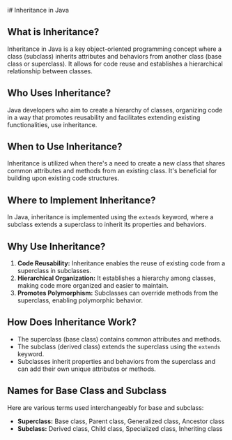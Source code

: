 i# Inheritance in Java

## What is Inheritance?
Inheritance in Java is a key object-oriented programming concept where a class (subclass) inherits attributes and behaviors from another class (base class or superclass). It allows for code reuse and establishes a hierarchical relationship between classes.

## Who Uses Inheritance?
Java developers who aim to create a hierarchy of classes, organizing code in a way that promotes reusability and facilitates extending existing functionalities, use inheritance.

## When to Use Inheritance?
Inheritance is utilized when there's a need to create a new class that shares common attributes and methods from an existing class. It's beneficial for building upon existing code structures.

## Where to Implement Inheritance?
In Java, inheritance is implemented using the `extends` keyword, where a subclass extends a superclass to inherit its properties and behaviors.

## Why Use Inheritance?
1. **Code Reusability:** Inheritance enables the reuse of existing code from a superclass in subclasses.
2. **Hierarchical Organization:** It establishes a hierarchy among classes, making code more organized and easier to maintain.
3. **Promotes Polymorphism:** Subclasses can override methods from the superclass, enabling polymorphic behavior.

## How Does Inheritance Work?
- The superclass (base class) contains common attributes and methods.
- The subclass (derived class) extends the superclass using the `extends` keyword.
- Subclasses inherit properties and behaviors from the superclass and can add their own unique attributes or methods.

## Names for Base Class and Subclass
Here are various terms used interchangeably for base and subclass:
- **Superclass:** Base class, Parent class, Generalized class, Ancestor class
- **Subclass:** Derived class, Child class, Specialized class, Inheriting class
